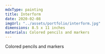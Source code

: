 ```yaml
---
mdxType: painting
title: Interform
date: 2020-02-08
imgUrl: "../assets/portfolio/interform.jpg"
dimensions: 8.5 x 11 inches
materials: Colored pencils and markers
---
```


Colored pencils and markers